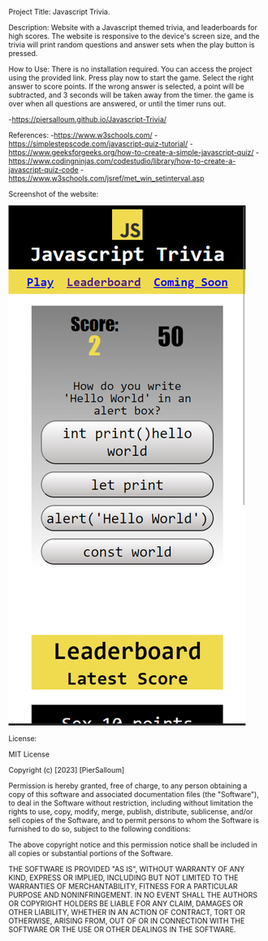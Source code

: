 Project Title: Javascript Trivia.

Description: Website with a Javascript themed trivia, and leaderboards for high scores. The website is responsive to the device's screen size, and the trivia will print random questions and answer sets when the play button is pressed.

How to Use: There is no installation required. You can access the project using the provided link. Press play now to start the game. Select the right answer to score points. If the wrong answer is selected, a point will be subtracted, and 3 seconds will be taken away from the timer. the game is over when all questions are answered, or until the timer runs out.

-https://piersalloum.github.io/Javascript-Trivia/

References:
-https://www.w3schools.com/
-https://simplestepscode.com/javascript-quiz-tutorial/
-https://www.geeksforgeeks.org/how-to-create-a-simple-javascript-quiz/
-https://www.codingninjas.com/codestudio/library/how-to-create-a-javascript-quiz-code
-https://www.w3schools.com/jsref/met_win_setinterval.asp

Screenshot of the website:

![alt text](./assets/screenshot.png)

License:

MIT License

Copyright (c) [2023] [PierSalloum]

Permission is hereby granted, free of charge, to any person obtaining a copy of this software and associated documentation files (the "Software"), to deal in the Software without restriction, including without limitation the rights to use, copy, modify, merge, publish, distribute, sublicense, and/or sell copies of the Software, and to permit persons to whom the Software is furnished to do so, subject to the following conditions:

The above copyright notice and this permission notice shall be included in all copies or substantial portions of the Software.

THE SOFTWARE IS PROVIDED "AS IS", WITHOUT WARRANTY OF ANY KIND, EXPRESS OR IMPLIED, INCLUDING BUT NOT LIMITED TO THE WARRANTIES OF MERCHANTABILITY, FITNESS FOR A PARTICULAR PURPOSE AND NONINFRINGEMENT. IN NO EVENT SHALL THE AUTHORS OR COPYRIGHT HOLDERS BE LIABLE FOR ANY CLAIM, DAMAGES OR OTHER LIABILITY, WHETHER IN AN ACTION OF CONTRACT, TORT OR OTHERWISE, ARISING FROM, OUT OF OR IN CONNECTION WITH THE SOFTWARE OR THE USE OR OTHER DEALINGS IN THE SOFTWARE.